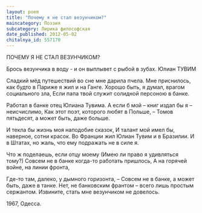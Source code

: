 ```yaml
---
layout: poem
title: "Почему я не стал везунчиком?"
maincategory: Поэзия
subcategory: Лирика философская
date_published: 2012-05-02
chitalnya_id: 557170
---
```




ПОЧЕМУ Я НЕ СТАЛ ВЕЗУНЧИКОМ?

Брось везунчика в воду -
и он выплывет с рыбой в зубах.
Юлиан ТУВИМ 

Сладкий мёд путешествий во сне мне дарила пчела.
Мне приснилось, как будто в Париже я жил и на Ганге.
Хорошо быть, я думал, врагом социального зла,
Если папа твой служит солидной персоною в банке.

Работал в банке отец Юлиана Тувима.
А если б мой – книг издал бы я – неисчислимо,
Как этот поэт, которого любят в Польше, –
Томов пятьдесят, а может быть, даже больше.

И текла бы жизнь моя наподобие сказок,
И талант мой имел бы, наверное, сотни красок.
Во Франции жил Юлиан Тувим и в Бразилии.
И в Штатах, но жаль, что ему подражать не в силе я.

Что ж поделаешь, если отцу моему
(Имею ли право я удивляться тому?)
Совсем не в банке когда-то работать пришлось,
А на горячей войне, на линии фронта,

Где-то там, далеко, у дымного горизонта, – 
Совсем не в банке, а может быть, даже в танке.
Нет, не банковским франтом – всего лишь простым сержантом.
Извините, стать мне везунчиком не довелось.

1967, Одесса.







